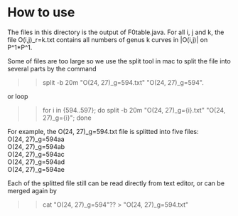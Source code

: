 # How to use

The files in this directory is the output of F0table.java. For all i, j and k, the file O(i,j)_r=k.txt contains all numbers of genus k 
curves in |O(i,j)| on P^1*P^1.  

Some of files are too large so we use the split tool in mac to split the file into several parts by the command
>> split -b 20m "O(24, 27)_g=594.txt" "O(24, 27)_g=594".

or loop 

>> for i in {594..597}; do split -b 20m "O(24, 27)_g={i}.txt" "O(24, 27)_g={i}"; done

For example, the O(24, 27)_g=594.txt file is splitted into five files: <br>
O(24, 27)_g=594aa <br>
O(24, 27)_g=594ab <br>
O(24, 27)_g=594ac <br>
O(24, 27)_g=594ad <br>
O(24, 27)_g=594ae

Each of the splitted file still can be read directly from text editor, or can be merged again by
>> cat "O(24, 27)_g=594"?? > "O(24, 27)_g=594.txt"
